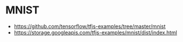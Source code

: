 # MNIST

* https://github.com/tensorflow/tfjs-examples/tree/master/mnist
* https://storage.googleapis.com/tfjs-examples/mnist/dist/index.html

